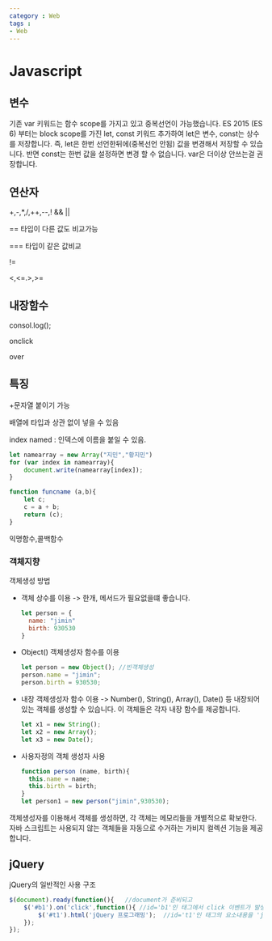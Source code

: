 ```yaml
---
category : Web
tags :
- Web
---
```


# Javascript



## 변수

기존 var 키워드는 함수 scope를 가지고 있고 중복선언이 가능했습니다. ES 2015 (ES 6) 부터는 block scope를 가진 let, const 키워드 추가하여 let은 변수, const는 상수를 저장합니다. 즉, let은 한번 선언한뒤에(중복선언 안됨) 값을 변경해서 저장할 수 있습니다. 반면 const는 한번 값을 설정하면 변경 할 수 없습니다. var은 더이상 안쓰는걸 권장합니다.



## 연산자

+,-,*,/,++,--,! && || 

== 타입이 다른 값도 비교가능

=== 타입이 같은 값비교

!=

<,<=.>,>=



## 내장함수

consol.log();

onclick

over



## 특징

+문자열 붙이기 가능

배열에 타입과 상관 없이 넣을 수 있음



index named : 인덱스에 이름을 붙일 수 있음.

```javascript
let namearray = new Array("지민","황지민")
for (var index in namearray){
	document.write(namearray[index]);
}
```



```javascript
function funcname (a,b){
	let c;
	c = a + b;
	return (c);
}
```



익명함수,콜백함수



### 객체지향

객체생성 방법

- 객체 상수를 이용 -> 한개, 메서드가 필요없을떄 좋습니다.

  ```javascript
  let person = {
  	name: "jimin"
  	birth: 930530
  }
  ```

- Object() 객체생성자 함수를 이용

  ```javascript
  let person = new Object(); //빈객체생성
  person.name = "jimin";
  person.birth = 930530;
  ```

- 내장 객체생성자 함수 이용 -> Number(), String(), Array(), Date() 등 내장되어있는 객체를 생성할 수 있습니다. 이 객체들은 각자 내장 함수를 제공합니다.

  ```javascript
  let x1 = new String();
  let x2 = new Array();
  let x3 = new Date();
  ```

- 사용자정의 객체 생성자 사용

  ```javascript
  function person (name, birth){
  	this.name = name;
  	this.birth = birth;
  }
  let person1 = new person("jimin",930530);
  ```



객체생성자를 이용해서 객체를 생성하면, 각 객체는 메모리들을 개별적으로 확보한다. 자바 스크립트는 사용되지 않는 객체들을 자동으로 수거하는 가비지 컬렉션 기능을 제공합니다.



## jQuery

jQuery의 일반적인 사용 구조

```javascript
$(document).ready(function(){	//document가 준비되고
    $('#b1').on('click',function(){	//id='b1'인 태그에서 click 이벤트가 발생했을때
        $('#t1').html('jQuery 프로그래밍');	//id='t1'인 태그의 요소내용을 'jQuery 프로그래밍'으로 변경
    });
});
```

